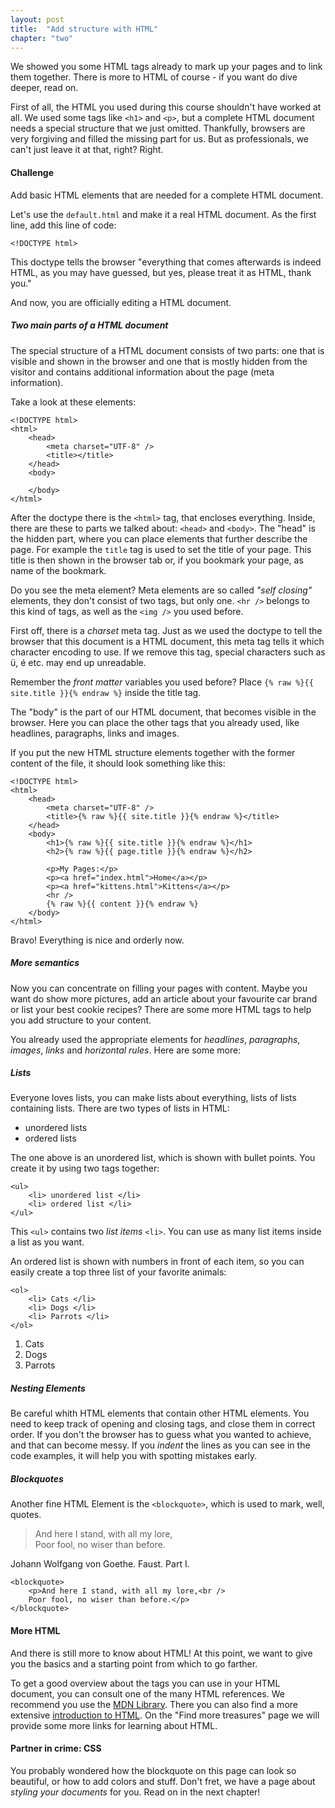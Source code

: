 ```yaml
---
layout: post
title:  "Add structure with HTML"
chapter: "two"
---
```



We showed you some HTML tags already to mark up your pages and to link them together. There is more to HTML of course - if you want do dive deeper, read on.

First of all, the HTML you used during this course shouldn't have worked at all. We used some tags like `<h1>` and `<p>`, but a complete HTML document needs a special structure that we just omitted. Thankfully, browsers are very forgiving and filled the missing part for us. But as professionals, we can't just leave it at that, right? Right.

#### Challenge
Add basic HTML elements that are needed for a complete HTML document.



Let's use the `default.html` and make it a real HTML document.
As the first line, add this line of code:

	<!DOCTYPE html>

This doctype tells the browser "everything that comes afterwards is indeed HTML, as you may have guessed, but yes, please treat it as HTML, thank you."

And now, you are officially editing a HTML document.


##### Two main parts of a HTML document

The special structure of a HTML document consists of two parts: one that is visible and shown in the browser and one that is mostly hidden from the visitor and contains additional information about the page (meta information).

Take a look at these elements:

	<!DOCTYPE html>
	<html>
		<head>
			<meta charset="UTF-8" />
			<title></title>
		</head>
		<body>

		</body>
	</html>

After the doctype there is the `<html>` tag, that encloses everything. Inside, there are these to parts we talked about: `<head>` and `<body>`. The "head" is the hidden part, where you can place elements that further describe the page. For example the `title` tag is used to set the title of your page. This title is then shown in the browser tab or, if you bookmark your page, as name of the bookmark. 

Do you see the meta element? Meta elements are so called *"self closing"* elements, they don't consist of two tags, but only one. `<hr />` belongs to this kind of tags, as well as the `<img />` you used before.

First off, there is a *charset* meta tag. Just as we used the doctype to tell the browser that this document is a HTML document, this meta tag tells it which character encoding to use. If we remove this tag, special characters such as ü, é etc. may end up unreadable.

Remember the *front matter* variables you used before? Place `{% raw %}{{ site.title }}{% endraw %}` inside the title tag.

The "body" is the part of our HTML document, that becomes visible in the browser. Here you can place the other tags that you already used, like headlines, paragraphs, links and images.

If you put the new HTML structure elements together with the former content of the file, it should look something like this:

	<!DOCTYPE html>
	<html>
		<head>
			<meta charset="UTF-8" />
			<title>{% raw %}{{ site.title }}{% endraw %}</title>
		</head>
		<body>
			<h1>{% raw %}{{ site.title }}{% endraw %}</h1>
			<h2>{% raw %}{{ page.title }}{% endraw %}</h2>

			<p>My Pages:</p>
			<p><a href="index.html">Home</a></p>
			<p><a href="kittens.html">Kittens</a></p>
			<hr />
			{% raw %}{{ content }}{% endraw %}
		</body>
	</html>

Bravo! Everything is nice and orderly now.


##### More semantics

Now you can concentrate on filling your pages with content. Maybe you want do show more pictures, add an article about your favourite car brand or list your best cookie recipes? There are some more HTML tags to help you add structure to your content.

You already used the appropriate elements for *headlines*, *paragraphs*, *images*, *links* and *horizontal rules*. Here are some more:


##### Lists

Everyone loves lists, you can make lists about everything, lists of lists containing lists. There are two types of lists in HTML:

- unordered lists 
- ordered lists

The one above is an unordered list, which is shown with bullet points. You create it by using two tags together:

	<ul>
		<li> unordered list </li>
		<li> ordered list </li>
	</ul>

This `<ul>` contains two *list items* `<li>`. You can use as many list items inside a list as you want.

An ordered list is shown with numbers in front of each item, so you can easily create a top three list of your favorite animals:

	<ol>
		<li> Cats </li>
		<li> Dogs </li>
		<li> Parrots </li>
	</ol>

1. Cats
1. Dogs
1. Parrots

##### Nesting Elements
Be careful whith HTML elements that contain other HTML elements. You need to keep track of opening and closing tags, and close them in correct order. If you don't the browser has to guess what you wanted to achieve, and that can become messy. If you *indent* the lines as you can see in the code examples, it will help you with spotting mistakes early.


##### Blockquotes

Another fine HTML Element is the `<blockquote>`, which is used to mark, well, quotes.

> And here I stand, with all my lore,<br />
> Poor fool, no wiser than before.

Johann Wolfgang von Goethe. Faust. Part I.

	<blockquote>
		<p>And here I stand, with all my lore,<br />
		Poor fool, no wiser than before.</p>
	</blockquote>


#### More HTML 
And there is still more to know about HTML! At this point, we want to give you the basics and a starting point from which to go farther.

To get a good overview about the tags you can use in your HTML document, you can consult one of the many HTML references. We recommend you use the [MDN Library](https://developer.mozilla.org/en-US/docs/Web/HTML/Element). There you can also find a more extensive [introduction to HTML](https://developer.mozilla.org/en-US/docs/Web/Guide/HTML/Introduction). On the "Find more treasures" page we will provide some more links for learning about HTML.

#### Partner in crime: CSS

You probably wondered how the blockquote on this page can look so beautiful, or how to add colors and stuff. Don't fret, we have a page about *styling your documents* for you. Read on in the next chapter!


